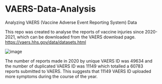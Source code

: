 # VAERS-Data-Analysis
Analyzing VAERS (Vaccine Adverse Event Reporting System) Data

This repo was created to analyse the reports of vaccine injuries since 2020-2021, which can be downloaded from the VAERS download page. 
https://vaers.hhs.gov/data/datasets.html

![image](https://user-images.githubusercontent.com/119301326/205486970-30c40e12-fa21-4c5d-92f7-a3cece88125b.png)

The number of reports made in 2020 by unique VAERS ID was 49634 and the number of duplicated VAERS ID was 11149 which totalled a 60783 reports submitted to VAERS. This suggests that 11149 VAERS ID uploaded more symptoms during the course of the year. 
